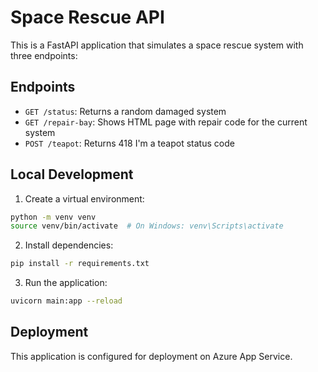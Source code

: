 # Space Rescue API

This is a FastAPI application that simulates a space rescue system with three endpoints:

## Endpoints

- `GET /status`: Returns a random damaged system
- `GET /repair-bay`: Shows HTML page with repair code for the current system
- `POST /teapot`: Returns 418 I'm a teapot status code

## Local Development

1. Create a virtual environment:
```bash
python -m venv venv
source venv/bin/activate  # On Windows: venv\Scripts\activate
```

2. Install dependencies:
```bash
pip install -r requirements.txt
```

3. Run the application:
```bash
uvicorn main:app --reload
```

## Deployment

This application is configured for deployment on Azure App Service.